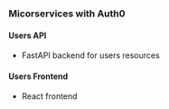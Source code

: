 ### Micorservices with Auth0

#### Users API
* FastAPI backend for users resources 

#### Users Frontend
* React frontend 